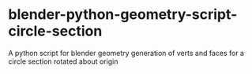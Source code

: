 # blender-python-geometry-script-circle-section
A python script for blender geometry generation of verts and faces for a circle section rotated about origin
